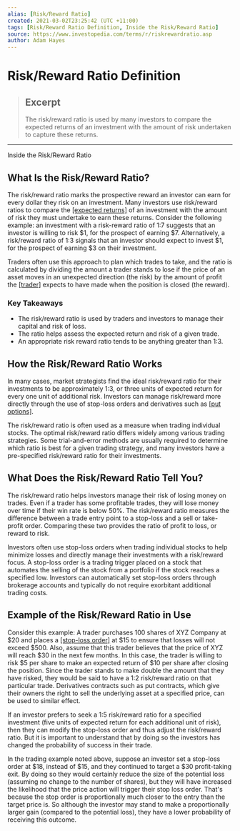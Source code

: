 ```yaml
---
alias: [Risk/Reward Ratio]
created: 2021-03-02T23:25:42 (UTC +11:00)
tags: [Risk/Reward Ratio Definition, Inside the Risk/Reward Ratio]
source: https://www.investopedia.com/terms/r/riskrewardratio.asp
author: Adam Hayes
---
```


# Risk/Reward Ratio Definition

> ## Excerpt
> The risk/reward ratio is used by many investors to compare the expected returns of an investment with the amount of risk undertaken to capture these returns.

---

Inside the Risk/Reward Ratio
## What Is the Risk/Reward Ratio?

The risk/reward ratio marks the prospective reward an investor can earn for every dollar they risk on an investment. Many investors use risk/reward ratios to compare the [[expected returns]](https://www.investopedia.com/terms/e/expectedreturn.asp) of an investment with the amount of risk they must undertake to earn these returns. Consider the following example: an investment with a risk-reward ratio of 1:7 suggests that an investor is willing to risk $1, for the prospect of earning $7. Alternatively, a risk/reward ratio of 1:3 signals that an investor should expect to invest $1, for the prospect of earning $3 on their investment.

Traders often use this approach to plan which trades to take, and the ratio is calculated by dividing the amount a trader stands to lose if the price of an asset moves in an unexpected direction (the risk) by the amount of profit the [[trader]](https://www.investopedia.com/terms/t/trader.asp) expects to have made when the position is closed (the reward).

### Key Takeaways

-   The risk/reward ratio is used by traders and investors to manage their capital and risk of loss.
-   The ratio helps assess the expected return and risk of a given trade.
-   An appropriate risk reward ratio tends to be anything greater than 1:3.

## How the Risk/Reward Ratio Works

In many cases, market strategists find the ideal risk/reward ratio for their investments to be approximately 1:3, or three units of expected return for every one unit of additional risk. Investors can manage risk/reward more directly through the use of stop-loss orders and derivatives such as [[put options]](https://www.investopedia.com/terms/p/putoption.asp).

The risk/reward ratio is often used as a measure when trading individual stocks. The optimal risk/reward ratio differs widely among various trading strategies. Some trial-and-error methods are usually required to determine which ratio is best for a given trading strategy, and many investors have a pre-specified risk/reward ratio for their investments.

## What Does the Risk/Reward Ratio Tell You?

The risk/reward ratio helps investors manage their risk of losing money on trades. Even if a trader has some profitable trades, they will lose money over time if their win rate is below 50%. The risk/reward ratio measures the difference between a trade entry point to a stop-loss and a sell or take-profit order. Comparing these two provides the ratio of profit to loss, or reward to risk.

Investors often use stop-loss orders when trading individual stocks to help minimize losses and directly manage their investments with a risk/reward focus. A stop-loss order is a trading trigger placed on a stock that automates the selling of the stock from a portfolio if the stock reaches a specified low. Investors can automatically set stop-loss orders through brokerage accounts and typically do not require exorbitant additional trading costs.

## Example of the Risk/Reward Ratio in Use

Consider this example: A trader purchases 100 shares of XYZ Company at $20 and places a [[stop-loss order]](https://www.investopedia.com/terms/s/stop-lossorder.asp) at $15 to ensure that losses will not exceed $500. Also, assume that this trader believes that the price of XYZ will reach $30 in the next few months. In this case, the trader is willing to risk $5 per share to make an expected return of $10 per share after closing the position. Since the trader stands to make double the amount that they have risked, they would be said to have a 1:2 risk/reward ratio on that particular trade. Derivatives contracts such as put contracts, which give their owners the right to sell the underlying asset at a specified price, can be used to similar effect.

If an investor prefers to seek a 1:5 risk/reward ratio for a specified investment (five units of expected return for each additional unit of risk), then they can modify the stop-loss order and thus adjust the risk/reward ratio. But it is important to understand that by doing so the investors has changed the probability of success in their trade.

In the trading example noted above, suppose an investor set a stop-loss order at $18, instead of $15, and they continued to target a $30 profit-taking exit. By doing so they would certainly reduce the size of the potential loss (assuming no change to the number of shares), but they will have increased the likelihood that the price action will trigger their stop loss order. That's because the stop order is proportionally much closer to the entry than the target price is. So although the investor may stand to make a proportionally larger gain (compared to the potential loss), they have a lower probability of receiving this outcome.
